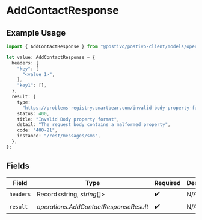# AddContactResponse

## Example Usage

```typescript
import { AddContactResponse } from "@postivo/postivo-client/models/operations";

let value: AddContactResponse = {
  headers: {
    "key": [
      "<value 1>",
    ],
    "key1": [],
  },
  result: {
    type:
      "https://problems-registry.smartbear.com/invalid-body-property-format",
    status: 400,
    title: "Invalid Body property format",
    detail: "The request body contains a malformed property",
    code: "400-21",
    instance: "/rest/messages/sms",
  },
};
```

## Fields

| Field                                 | Type                                  | Required                              | Description                           |
| ------------------------------------- | ------------------------------------- | ------------------------------------- | ------------------------------------- |
| `headers`                             | Record<string, *string*[]>            | :heavy_check_mark:                    | N/A                                   |
| `result`                              | *operations.AddContactResponseResult* | :heavy_check_mark:                    | N/A                                   |
